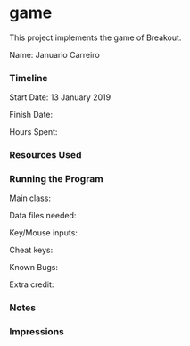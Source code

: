 game
====

This project implements the game of Breakout.

Name: Januario Carreiro

### Timeline

Start Date: 13 January 2019

Finish Date: 

Hours Spent:

### Resources Used


### Running the Program

Main class:

Data files needed: 

Key/Mouse inputs:

Cheat keys:

Known Bugs:

Extra credit:


### Notes


### Impressions

